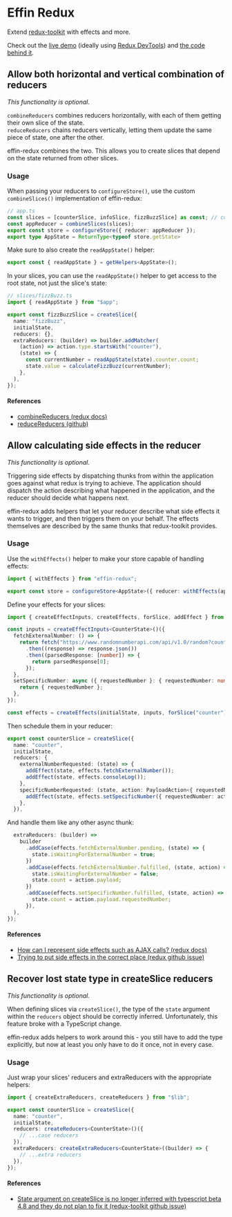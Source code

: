 # Effin Redux

Extend [redux-toolkit](https://redux-toolkit.js.org/) with effects and more.

Check out the [live demo](https://endreymarcell.github.io/effin-redux/) (ideally using [Redux DevTools](https://github.com/reduxjs/redux-devtools)) and [the code behind it](https://github.com/endreymarcell/effin-redux/blob/master/src/app/app.ts).

## Allow both horizontal and vertical combination of reducers

_This functionality is optional._

`combineReducers` combines reducers horizontally, with each of them getting their own slice of the state.  
`reduceReducers` chains reducers vertically, letting them update the same piece of state, one after the other.

effin-redux combines the two. This allows you to create slices that depend on the state returned from other slices.

### Usage

When passing your reducers to `configureStore()`, use the custom `combineSlices()` implementation of effin-redux:

```typescript
// app.ts
const slices = [counterSlice, infoSlice, fizzBuzzSlice] as const; // const is mandatory, and the order matters
const appReducer = combineSlices(slices);
export const store = configureStore({ reducer: appReducer });
export type AppState = ReturnType<typeof store.getState>
```

Make sure to also create the `readAppState()` helper:

```typescript
export const { readAppState } = getHelpers<AppState>();
```

In your slices, you can use the `readAppState()` helper to get access to the root state, not just the slice's state:

```typescript
// slices/fizzBuzz.ts
import { readAppState } from "$app";

export const fizzBuzzSlice = createSlice({
  name: "fizzBuzz",
  initialState,
  reducers: {},
  extraReducers: (builder) => builder.addMatcher(
    (action) => action.type.startsWith("counter"),
    (state) => {
      const currentNumber = readAppState(state).counter.count;
      state.value = calculateFizzBuzz(currentNumber);
    },
  ),
});
```

#### References

- [combineReducers (redux docs)](https://redux.js.org/api/combinereducers)
- [reduceReducers (github)](https://github.com/redux-utilities/reduce-reducers)

## Allow calculating side effects in the reducer

_This functionality is optional._

Triggering side effects by dispatching thunks from within the application goes against what redux is trying to achieve.
The application should dispatch the action describing what happened in the application, and the reducer should decide what happens next.

effin-redux adds helpers that let your reducer describe what side effects it wants to trigger, and then triggers them on your behalf.
The effects themselves are described by the same thunks that redux-toolkit provides.

### Usage

Use the `withEffects()` helper to make your store capable of handling effects:

```typescript
import { withEffects } from "effin-redux";

export const store = configureStore<AppState>({ reducer: withEffects(appReducer) });
```

Define your effects for your slices:

```typescript
import { createEffectInputs, createEffects, forSlice, addEffect } from "effin-redux";

const inputs = createEffectInputs<CounterState>()({
  fetchExternalNumber: () => {
    return fetch("https://www.randomnumberapi.com/api/v1.0/random?count=1")
      .then((response) => response.json())
      .then((parsedResponse: [number]) => {
        return parsedResponse[0];
      });
  },
  setSpecificNumber: async ({ requestedNumber }: { requestedNumber: number }) => {
    return { requestedNumber };
  },
});

const effects = createEffects(initialState, inputs, forSlice("counter"));
```

Then schedule them in your reducer:

```typescript
export const counterSlice = createSlice({
  name: "counter",
  initialState,
  reducers: {
    externalNumberRequested: (state) => {
      addEffect(state, effects.fetchExternalNumber());
      addEffect(state, effects.consoleLog());
    },
    specificNumberRequested: (state, action: PayloadAction<{ requestedNumber: number }>) => {
      addEffect(state, effects.setSpecificNumber({ requestedNumber: action.payload.requestedNumber }));
    },
  }),
```

And handle them like any other async thunk:
```typescript
  extraReducers: (builder) =>
    builder
      .addCase(effects.fetchExternalNumber.pending, (state) => {
        state.isWaitingForExternalNumber = true;
      })
      .addCase(effects.fetchExternalNumber.fulfilled, (state, action) => {
        state.isWaitingForExternalNumber = false;
        state.count = action.payload;
      })
      .addCase(effects.setSpecificNumber.fulfilled, (state, action) => {
        state.count = action.payload.requestedNumber;
      }),
  ),
});
```

#### References

- [How can I represent side effects such as AJAX calls? (redux docs)](https://redux.js.org/faq/actions#how-can-i-represent-side-effects-such-as-ajax-calls-why-do-we-need-things-like-action-creators-thunks-and-middleware-to-do-async-behavior)
- [Trying to put side effects in the correct place (redux github issue)](https://github.com/reduxjs/redux/issues/291)

## Recover lost state type in createSlice reducers

_This functionality is optional._

When defining slices via `createSlice()`, the type of the `state` argument within the `reducers` object should be correctly inferred.
Unfortunately, this feature broke with a TypeScript change.

effin-redux adds helpers to work around this - you still have to add the type explicitly, but now at least you only have to do it once, not in every case.

### Usage

Just wrap your slices' reducers and extraReducers with the appropriate helpers:
```typescript
import { createExtraReducers, createReducers } from "$lib";

export const counterSlice = createSlice({
  name: "counter",
  initialState,
  reducers: createReducers<CounterState>()({
    // ...case reducers
  }),
  extraReducers: createExtraReducers<CounterState>((builder) => {
    // ...extra reducers
  }),
});
```

#### References

- [State argument on createSlice is no longer inferred with typescript beta 4.8 and they do not plan to fix it (redux-toolkit github issue)](https://github.com/reduxjs/redux-toolkit/issues/2543)
